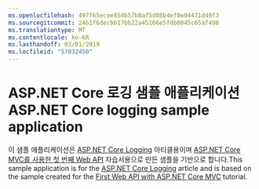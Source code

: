 ```yaml
---
ms.openlocfilehash: 497f65ecee854b57b8af5d08b4ef0e04471d49f3
ms.sourcegitcommit: 24b1f6decbb17bb22a45166e5fdb0845c65af498
ms.translationtype: MT
ms.contentlocale: ko-KR
ms.lasthandoff: 03/01/2019
ms.locfileid: "57032450"
---
```

# <a name="aspnet-core-logging-sample-application"></a><span data-ttu-id="49be9-101">ASP.NET Core 로깅 샘플 애플리케이션</span><span class="sxs-lookup"><span data-stu-id="49be9-101">ASP.NET Core logging sample application</span></span>

<span data-ttu-id="49be9-102">이 샘플 애플리케이션은 [ASP.NET Core Logging](https://docs.microsoft.com/aspnet/core/fundamentals/logging/index) 아티클용이며 [ASP.NET Core MVC를 사용한 첫 번째 Web API](https://docs.microsoft.com/aspnet/core/tutorials/first-web-api) 자습서용으로 만든 샘플을 기반으로 합니다.</span><span class="sxs-lookup"><span data-stu-id="49be9-102">This sample application is for the [ASP.NET Core Logging](https://docs.microsoft.com/aspnet/core/fundamentals/logging/index) article and is based on the sample created for the [First Web API with ASP.NET Core MVC](https://docs.microsoft.com/aspnet/core/tutorials/first-web-api) tutorial.</span></span>
